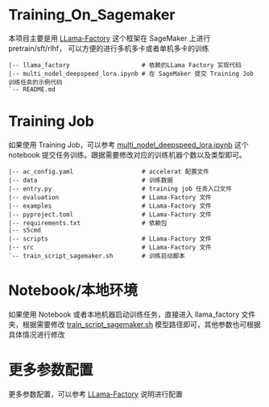 # Training_On_Sagemaker

本项目主要是用 [LLama-Factory](https://github.com/hiyouga/LLaMA-Factory/tree/3e1bf8325c7ae3ad8e6e3ccc1c644d37030c83ff) 这个框架在 SageMaker 上进行 pretrain/sft/rlhf， 可以方便的进行多机多卡或者单机多卡的训练

```
|-- llama_factory                    # 依赖的LLama Factory 实现代码
|-- multi_nodel_deepspeed_lora.ipynb # 在 SageMaker 提交 Training Job 训练任务的示例代码
`-- README.md
```

# Training Job
如果使用 Training Job，可以参考 [multi_nodel_deepspeed_lora.ipynb](https://github.com/xiaoqunnaws/Training_On_SageMaker/blob/main/multi_nodel_deepspeed_lora.ipynb) 这个 notebook 提交任务训练。跟据需要修改对应的训练机器个数以及类型即可。

```
|-- ac_config.yaml                   # accelerat 配置文件
|-- data                             # 训练数据
|-- entry.py                         # training job 任务入口文件
|-- evaluation                       # LLama-Factory 文件
|-- examples                         # LLama-Factory 文件
|-- pyproject.toml                   # LLama-Factory 文件
|-- requirements.txt                 # 依赖包
|-- s5cmd                            
|-- scripts                          # LLama-Factory 文件
|-- src                              # LLama-Factory 文件
`-- train_script_sagemaker.sh        # 训练启动脚本
```

# Notebook/本地环境
如果使用 Notebook 或者本地机器启动训练任务，直接进入 llama_factory 文件夹，根据需要修改 [train_script_sagemaker.sh](https://github.com/xiaoqunnaws/Training_On_SageMaker/blob/main/llama_factory/train_script_sagemaker.sh) 模型路径即可，其他参数也可根据具体情况进行修改

# 更多参数配置
更多参数配置，可以参考 [LLama-Factory](https://github.com/hiyouga/LLaMA-Factory/tree/3e1bf8325c7ae3ad8e6e3ccc1c644d37030c83ff) 说明进行配置